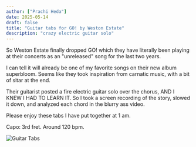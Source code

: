 ```yaml
---
author: ["Prachi Heda"]
date: 2025-05-14
draft: false
title: "Guitar tabs for GO! by Weston Estate"
description: "crazy electric guitar solo"
---
```


So Weston Estate finally dropped GO! which they have literally been playing at their concerts as an "unreleased" song for the last two years. 

I can tell it will already be one of my favorite songs on their new album superbloom. Seems like they took inspiration from carnatic music, with a bit of sitar at the end. 

Their guitarist posted a fire electric guitar solo over the chorus, AND I KNEW I HAD TO LEARN IT. So I took a screen recording of the story, slowed it down, and analyzed each chord in the blurry ass video. 

Please enjoy these tabs I have put together at 1 am. 

Capo: 3rd fret. Around 120 bpm. 

![Guitar Tabs](/../images/gotabs.png)
